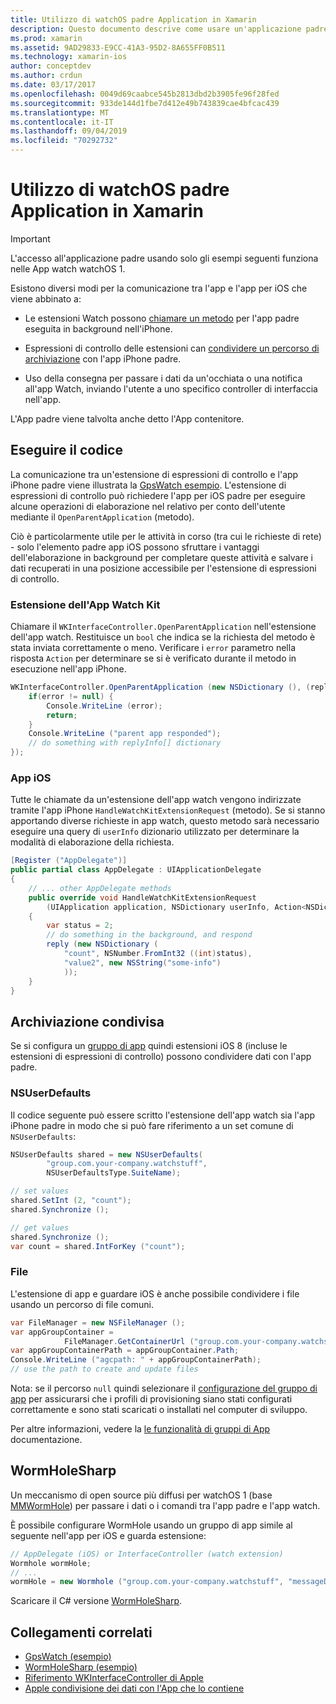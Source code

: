 ```yaml
---
title: Utilizzo di watchOS padre Application in Xamarin
description: Questo documento descrive come usare un'applicazione padre watchOS in Xamarin. Illustra le estensioni dell'app WatchKit, le app iOS, spazio di archiviazione condiviso e altro ancora.
ms.prod: xamarin
ms.assetid: 9AD29833-E9CC-41A3-95D2-8A655FF0B511
ms.technology: xamarin-ios
author: conceptdev
ms.author: crdun
ms.date: 03/17/2017
ms.openlocfilehash: 0049d69caabce545b2813dbd2b3905fe96f28fed
ms.sourcegitcommit: 933de144d1fbe7d412e49b743839cae4bfcac439
ms.translationtype: MT
ms.contentlocale: it-IT
ms.lasthandoff: 09/04/2019
ms.locfileid: "70292732"
---
```

# <a name="working-with-the-watchos-parent-application-in-xamarin"></a>Utilizzo di watchOS padre Application in Xamarin

> [!IMPORTANT]
> L'accesso all'applicazione padre usando solo gli esempi seguenti funziona nelle App watch watchOS 1.


Esistono diversi modi per la comunicazione tra l'app e l'app per iOS che viene abbinato a:

- Le estensioni Watch possono [chiamare un metodo](#code) per l'app padre eseguita in background nell'iPhone.

- Espressioni di controllo delle estensioni can [condividere un percorso di archiviazione](#storage) con l'app iPhone padre.

- Uso della consegna per passare i dati da un'occhiata o una notifica all'app Watch, inviando l'utente a uno specifico controller di interfaccia nell'app.

L'App padre viene talvolta anche detto l'App contenitore.


<a name="code" />

## <a name="run-code"></a>Eseguire il codice

La comunicazione tra un'estensione di espressioni di controllo e l'app iPhone padre viene illustrata la [GpsWatch esempio](https://docs.microsoft.com/samples/xamarin/ios-samples/watchkit-gpswatch).
L'estensione di espressioni di controllo può richiedere l'app per iOS padre per eseguire alcune operazioni di elaborazione nel relativo per conto dell'utente mediante il `OpenParentApplication` (metodo).

Ciò è particolarmente utile per le attività in corso (tra cui le richieste di rete) - solo l'elemento padre app iOS possono sfruttare i vantaggi dell'elaborazione in background per completare queste attività e salvare i dati recuperati in una posizione accessibile per l'estensione di espressioni di controllo.



### <a name="watch-kit-app-extension"></a>Estensione dell'App Watch Kit

Chiamare il `WKInterfaceController.OpenParentApplication` nell'estensione dell'app watch. Restituisce un `bool` che indica se la richiesta del metodo è stata inviata correttamente o meno. Verificare i `error` parametro nella risposta `Action` per determinare se si è verificato durante il metodo in esecuzione nell'app iPhone.

```csharp
WKInterfaceController.OpenParentApplication (new NSDictionary (), (replyInfo, error) => {
    if(error != null) {
        Console.WriteLine (error);
        return;
    }
    Console.WriteLine ("parent app responded");
    // do something with replyInfo[] dictionary
});
```


### <a name="ios-app"></a>App iOS

Tutte le chiamate da un'estensione dell'app watch vengono indirizzate tramite l'app iPhone `HandleWatchKitExtensionRequest` (metodo).
Se si stanno apportando diverse richieste in app watch, questo metodo sarà necessario eseguire una query di `userInfo` dizionario utilizzato per determinare la modalità di elaborazione della richiesta.


```csharp
[Register ("AppDelegate")]
public partial class AppDelegate : UIApplicationDelegate
{
    // ... other AppDelegate methods
    public override void HandleWatchKitExtensionRequest
        (UIApplication application, NSDictionary userInfo, Action<NSDictionary> reply)
    {
        var status = 2;
        // do something in the background, and respond
        reply (new NSDictionary (
            "count", NSNumber.FromInt32 ((int)status),
            "value2", new NSString("some-info")
            ));
    }
}
```


<a name="storage" />

## <a name="shared-storage"></a>Archiviazione condivisa

Se si configura un [gruppo di app](~/ios/watchos/app-fundamentals/app-groups.md) quindi estensioni iOS 8 (incluse le estensioni di espressioni di controllo) possono condividere dati con l'app padre.

<a name="nsuserdefaults" />

### <a name="nsuserdefaults"></a>NSUserDefaults

Il codice seguente può essere scritto l'estensione dell'app watch sia l'app iPhone padre in modo che si può fare riferimento a un set comune di `NSUserDefaults`:

```csharp
NSUserDefaults shared = new NSUserDefaults(
        "group.com.your-company.watchstuff",
        NSUserDefaultsType.SuiteName);

// set values
shared.SetInt (2, "count");
shared.Synchronize ();

// get values
shared.Synchronize ();
var count = shared.IntForKey ("count");
```

<a name="files" />

### <a name="files"></a>File

L'estensione di app e guardare iOS è anche possibile condividere i file usando un percorso di file comuni.

```csharp
var FileManager = new NSFileManager ();
var appGroupContainer =
            FileManager.GetContainerUrl ("group.com.your-company.watchstuff");
var appGroupContainerPath = appGroupContainer.Path;
Console.WriteLine ("agcpath: " + appGroupContainerPath);
// use the path to create and update files
```

Nota: se il percorso `null` quindi selezionare il [configurazione del gruppo di app](~/ios/watchos/app-fundamentals/app-groups.md) per assicurarsi che i profili di provisioning siano stati configurati correttamente e sono stati scaricati o installati nel computer di sviluppo.

Per altre informazioni, vedere la [le funzionalità di gruppi di App](~/ios/deploy-test/provisioning/capabilities/app-groups-capabilities.md) documentazione.

## <a name="wormholesharp"></a>WormHoleSharp

Un meccanismo di open source più diffusi per watchOS 1 (base [MMWormHole](https://github.com/mutualmobile/MMWormhole)) per passare i dati o i comandi tra l'app padre e l'app watch.

È possibile configurare WormHole usando un gruppo di app simile al seguente nell'app per iOS e guarda estensione:

```csharp
// AppDelegate (iOS) or InterfaceController (watch extension)
Wormhole wormHole;
// ...
wormHole = new Wormhole ("group.com.your-company.watchstuff", "messageDir");
```

Scaricare il C# versione [WormHoleSharp](https://github.com/Clancey/WormHoleSharp).



## <a name="related-links"></a>Collegamenti correlati

- [GpsWatch (esempio)](https://docs.microsoft.com/samples/xamarin/ios-samples/watchos-watchkitcatalog)
- [WormHoleSharp (esempio)](https://github.com/Clancey/WormHoleSharp)
- [Riferimento WKInterfaceController di Apple](https://developer.apple.com/library/prerelease/ios/documentation/WatchKit/Reference/WKInterfaceController_class/index.html#//apple_ref/occ/clm/WKInterfaceController/openParentApplication:reply:)
- [Apple condivisione dei dati con l'App che lo contiene](https://developer.apple.com/library/ios/documentation/General/Conceptual/ExtensibilityPG/ExtensionScenarios.html)
